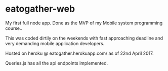 # eatogather-web

My first full node app. Done as the MVP of my Mobile system programming course..

This was coded dirtily on the weekends with fast approaching deadline and very demanding mobile application developers. 

Hosted on heroku @ eatogather.herokuapp.com/ as of 22nd April 2017.

Queries.js has all the api endpoints implemented. 
 
